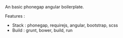 An basic phonegap angular boilerplate.

Features : 

- Stack : phonegap, requirejs, angular, bootstrap, scss
- Build : grunt, bower, build, run